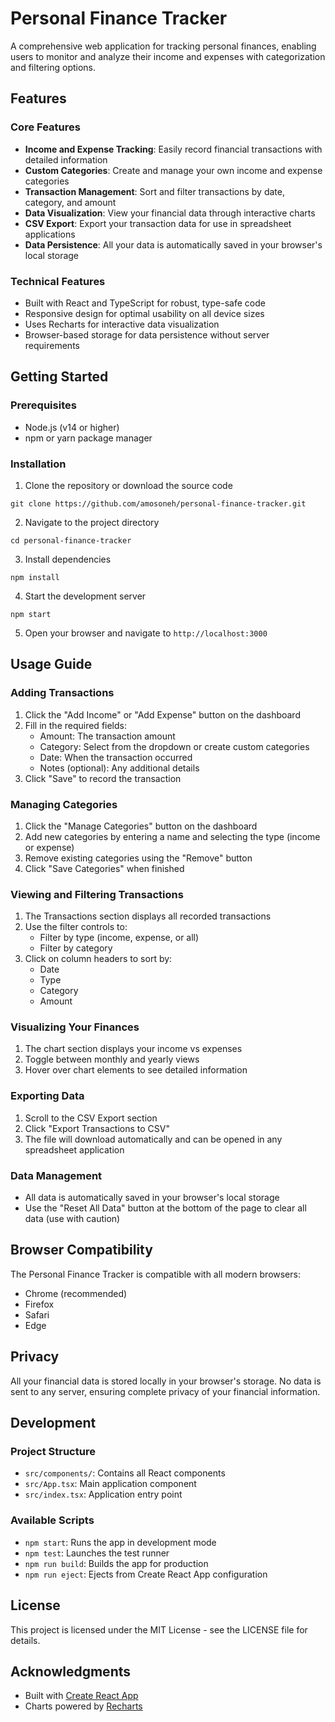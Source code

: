 # Personal Finance Tracker

A comprehensive web application for tracking personal finances, enabling users to monitor and analyze their income and expenses with categorization and filtering options.

## Features

### Core Features
- **Income and Expense Tracking**: Easily record financial transactions with detailed information
- **Custom Categories**: Create and manage your own income and expense categories
- **Transaction Management**: Sort and filter transactions by date, category, and amount
- **Data Visualization**: View your financial data through interactive charts
- **CSV Export**: Export your transaction data for use in spreadsheet applications
- **Data Persistence**: All your data is automatically saved in your browser's local storage

### Technical Features
- Built with React and TypeScript for robust, type-safe code
- Responsive design for optimal usability on all device sizes
- Uses Recharts for interactive data visualization
- Browser-based storage for data persistence without server requirements

## Getting Started

### Prerequisites
- Node.js (v14 or higher)
- npm or yarn package manager

### Installation

1. Clone the repository or download the source code
```
git clone https://github.com/amosoneh/personal-finance-tracker.git
```

2. Navigate to the project directory
```
cd personal-finance-tracker
```

3. Install dependencies
```
npm install
```

4. Start the development server
```
npm start
```

5. Open your browser and navigate to `http://localhost:3000`

## Usage Guide

### Adding Transactions
1. Click the "Add Income" or "Add Expense" button on the dashboard
2. Fill in the required fields:
   - Amount: The transaction amount
   - Category: Select from the dropdown or create custom categories
   - Date: When the transaction occurred
   - Notes (optional): Any additional details
3. Click "Save" to record the transaction

### Managing Categories
1. Click the "Manage Categories" button on the dashboard
2. Add new categories by entering a name and selecting the type (income or expense)
3. Remove existing categories using the "Remove" button
4. Click "Save Categories" when finished

### Viewing and Filtering Transactions
1. The Transactions section displays all recorded transactions
2. Use the filter controls to:
   - Filter by type (income, expense, or all)
   - Filter by category
3. Click on column headers to sort by:
   - Date
   - Type
   - Category
   - Amount

### Visualizing Your Finances
1. The chart section displays your income vs expenses
2. Toggle between monthly and yearly views
3. Hover over chart elements to see detailed information

### Exporting Data
1. Scroll to the CSV Export section
2. Click "Export Transactions to CSV"
3. The file will download automatically and can be opened in any spreadsheet application

### Data Management
- All data is automatically saved in your browser's local storage
- Use the "Reset All Data" button at the bottom of the page to clear all data (use with caution)

## Browser Compatibility

The Personal Finance Tracker is compatible with all modern browsers:
- Chrome (recommended)
- Firefox
- Safari
- Edge

## Privacy

All your financial data is stored locally in your browser's storage. No data is sent to any server, ensuring complete privacy of your financial information.

## Development

### Project Structure
- `src/components/`: Contains all React components
- `src/App.tsx`: Main application component
- `src/index.tsx`: Application entry point

### Available Scripts
- `npm start`: Runs the app in development mode
- `npm test`: Launches the test runner
- `npm run build`: Builds the app for production
- `npm run eject`: Ejects from Create React App configuration

## License

This project is licensed under the MIT License - see the LICENSE file for details.

## Acknowledgments
- Built with [Create React App](https://create-react-app.dev/)
- Charts powered by [Recharts](https://recharts.org/)
